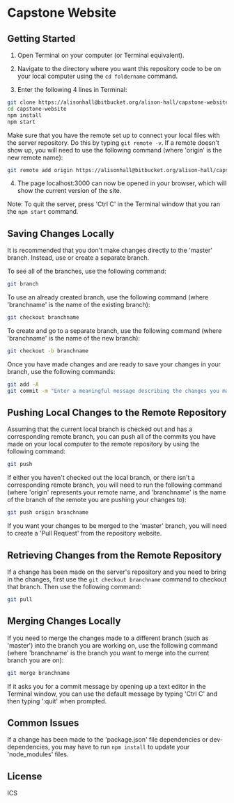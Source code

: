 # Capstone Website

##
## Getting Started


1) Open Terminal on your computer (or Terminal equivalent).

2) Navigate to the directory where you want this repository code to be on your local computer using the `cd foldername` command.

3) Enter the following 4 lines in Terminal:

```bash
git clone https://alisonhall@bitbucket.org/alison-hall/capstone-website.git
cd capstone-website
npm install
npm start
```

Make sure that you have the remote set up to connect your local files with the server repository. Do this by typing `git remote -v`. If a remote doesn't show up, you will need to use the following command (where 'origin' is the new remote name):
```bash
git remote add origin https://alisonhall@bitbucket.org/alison-hall/capstone-website.git
```

4) The page localhost:3000 can now be opened in your browser, which will show the current version of the site.

Note: To quit the server, press 'Ctrl C' in the Terminal window that you ran the `npm start` command.


##
## Saving Changes Locally
It is recommended that you don't make changes directly to the 'master' branch. Instead, use or create a separate branch.

To see all of the branches, use the following command:
```bash
git branch
```

To use an already created branch, use the following command (where 'branchname' is the name of the existing branch):
```bash
git checkout branchname
```

To create and go to a separate branch, use the following command (where 'branchname' is the name of the new branch):
```bash
git checkout -b branchname
```

Once you have made changes and are ready to save your changes in your branch, use the following commands:
```bash
git add -A
git commit -m "Enter a meaningful message describing the changes you made"

```

##
## Pushing Local Changes to the Remote Repository

Assuming that the current local branch is checked out and has a corresponding remote branch, you can push all of the commits you have made on your local computer to the remote repository by using the following command:
```bash
git push
```
If either you haven't checked out the local branch, or there isn't a corresponding remote branch, you will need to run the following command (where 'origin' represents your remote name, and 'branchname' is the name of the branch of the remote you are pushing your changes to):
```bash
git push origin branchname
```

If you want your changes to be merged to the 'master' branch, you will need to create a 'Pull Request' from the repository website.


##
## Retrieving Changes from the Remote Repository

If a change has been made on the server's repository and you need to bring in the changes, first use the `git checkout branchname` command to checkout that branch. Then use the following command:
```bash
git pull
```

##
## Merging Changes Locally

If you need to merge the changes made to a different branch (such as 'master') into the branch you are working on, use the following command (where 'branchname' is the branch you want to merge into the current branch you are on):
```bash
git merge branchname
```
If it asks you for a commit message by opening up a text editor in the Terminal window, you can use the default message by typing 'Ctrl C' and then typing ':quit' when prompted.


##
## Common Issues
If a change has been made to the 'package.json' file dependencies or dev-dependencies, you may have to run `npm install` to update your 'node_modules' files.




## License

ICS